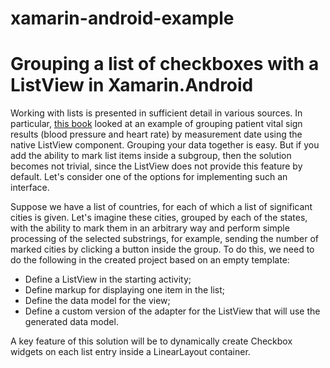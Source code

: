 # xamarin-android-example
# Grouping a list of checkboxes with a ListView in Xamarin.Android
Working with lists is presented in sufficient detail in various sources. In particular, [this book](https://bhv.ru/product/razrabotka-android-prilozhenij-na-s-s-ispolzovaniem-xamarin-s-nulya/) looked at an example of grouping patient vital sign results (blood pressure and heart rate) by measurement date using the native ListView component. Grouping your data together is easy. But if you add the ability to mark list items inside a subgroup, then the solution becomes not trivial, since the ListView does not provide this feature by default. Let's consider one of the options for implementing such an interface.

Suppose we have a list of countries, for each of which a list of significant cities is given. Let's imagine these cities, grouped by each of the states, with the ability to mark them in an arbitrary way and perform simple processing of the selected substrings, for example, sending the number of marked cities by clicking a button inside the group. To do this, we need to do the following in the created project based on an empty template:

* Define a ListView in the starting activity;
* Define markup for displaying one item in the list;
* Define the data model for the view;
* Define a custom version of the adapter for the ListView that will use the generated data model.

A key feature of this solution will be to dynamically create Checkbox widgets on each list entry inside a LinearLayout container.
